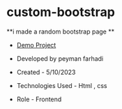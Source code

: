 # custom-bootstrap

**i made a random bootstrap page **

- [Demo Project](https://setpmn.github.io/custom-bootstrap/)

- Developed by peyman farhadi

- Created - 5/10/2023

- Technologies Used - Html , css

- Role - Frontend
